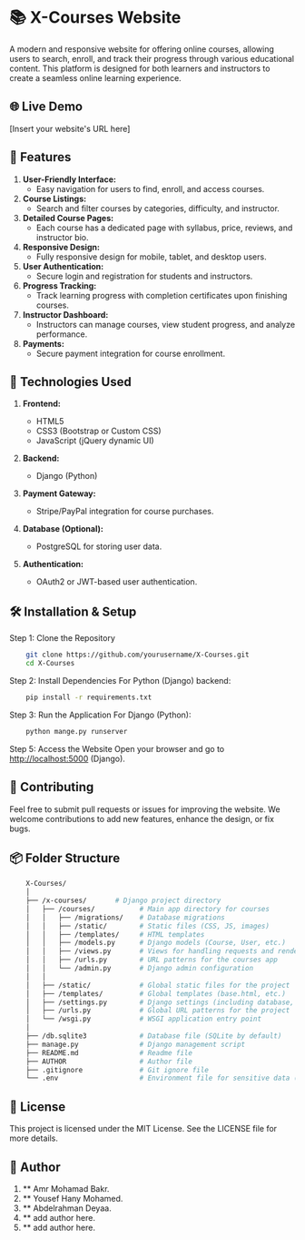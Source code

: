 # 📚 X-Courses Website

A modern and responsive website for offering online courses, allowing users to search, enroll, and track their progress through various educational content. This platform is designed for both learners and instructors to create a seamless online learning experience.

## 🌐 Live Demo

[Insert your website's URL here]

## 🎯 Features

1. **User-Friendly Interface:**
    - Easy navigation for users to find, enroll, and access courses.
2. **Course Listings:**
    - Search and filter courses by categories, difficulty, and instructor.
3. **Detailed Course Pages:**
    - Each course has a dedicated page with syllabus, price, reviews, and instructor bio.
4. **Responsive Design:**
    - Fully responsive design for mobile, tablet, and desktop users.
5. **User Authentication:**
    - Secure login and registration for students and instructors.
6. **Progress Tracking:**
    - Track learning progress with completion certificates upon finishing courses.
7. **Instructor Dashboard:**
    - Instructors can manage courses, view student progress, and analyze performance.
8. **Payments:**
    - Secure payment integration for course enrollment.

## 🚀 Technologies Used

1. **Frontend:**
    - HTML5
    - CSS3 (Bootstrap or Custom CSS)
    - JavaScript (jQuery dynamic UI)

2. **Backend:**
    - Django (Python)

3. **Payment Gateway:**
    - Stripe/PayPal integration for course purchases.

4. **Database (Optional):**
    - PostgreSQL for storing user data.

5. **Authentication:**
    - OAuth2 or JWT-based user authentication.

## 🛠️ Installation & Setup

Step 1: Clone the Repository

```bash
    git clone https://github.com/yourusername/X-Courses.git
    cd X-Courses
```

Step 2: Install Dependencies
    For Python (Django) backend:

```bash
    pip install -r requirements.txt
```

Step 3: Run the Application
    For Django (Python):

```bash
    python mange.py runserver
```

Step 5: Access the Website
    Open your browser and go to <http://localhost:5000> (Django).

## 🤝 Contributing

Feel free to submit pull requests or issues for improving the website. We welcome contributions to add new features, enhance the design, or fix bugs.

## 📦 Folder Structure

```bash
    X-Courses/
    │
    ├── /x-courses/       # Django project directory
    │   ├── /courses/           # Main app directory for courses
    │   │   ├── /migrations/    # Database migrations
    │   │   ├── /static/        # Static files (CSS, JS, images)
    │   │   ├── /templates/     # HTML templates
    │   │   ├── /models.py      # Django models (Course, User, etc.)
    │   │   ├── /views.py       # Views for handling requests and rendering templates
    │   │   ├── /urls.py        # URL patterns for the courses app
    │   │   └── /admin.py       # Django admin configuration
    │   │
    │   ├── /static/            # Global static files for the project
    │   ├── /templates/         # Global templates (base.html, etc.)
    │   ├── /settings.py        # Django settings (including database, installed apps, etc.)
    │   ├── /urls.py            # Global URL patterns for the project
    │   └── /wsgi.py            # WSGI application entry point
    │
    ├── /db.sqlite3             # Database file (SQLite by default)
    ├── manage.py               # Django management script
    ├── README.md               # Readme file
    ├── AUTHOR                  # Author file
    ├── .gitignore              # Git ignore file
    └── .env                    # Environment file for sensitive data (database credentials, etc.)
```

## 📝 License

This project is licensed under the MIT License. See the LICENSE file for more details.

## 👥 Author

1. ** Amr Mohamad Bakr.
2. ** Yousef Hany Mohamed.
3. ** Abdelrahman Deyaa.
4. ** add author here.
5. ** add author here.
